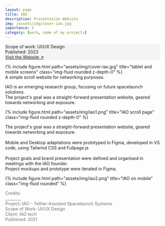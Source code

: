 ```yaml
---
layout: page
title: IAO
description: Presentation Website
img: /assets/img/cover-iao.jpg
importance: 3
category: [work, some of my projects]
---
```


<div class="px-3 pt-3 pb-1 mb-3 rounded" style="background-color: rgba(43, 86, 127, .05);">
    <p>
    Scope of work: UI/UX Design<br>
    Published: 2023<br>
    <a href="https://www.iaotech.space">Visit the Website ↗</a>
    </p>
 </div>

<div class="row">
    <div class="col-sm">
        {% include figure.html path="assets/img/cover-iao.jpg" title="tablet and mobile screens" class="img-fluid rounded z-depth-0" %}
    </div>
</div>
<div class="caption">
    A simple scroll website for networking purposes.
</div>

<div class="row text-md-center justify-content-center">
    <div class="col-lg-8">
        <p>IAO is an emerging research group, focusing on future spacelaunch solutions.<br>
        The project's goal was a straight-forward presentation website, geared towards networking and exposure.</p>
    </div>    
</div>

<div class="row">
    <div class="col-sm my-4 my-md-0">
        {% include figure.html path="assets/img/iao1.png" title="IAO scroll page" class="img-fluid rounded z-depth-0" %}
    </div>
</div>

<div class="row text-md-center justify-content-center">
    <div class="col-lg-8">
        <p>The project's goal was a straight-forward presentation website, geared towards networking and exposure.<br><br>Mobile and Desktop adaptations were prototyped in Figma, developed in VS code, using Tailwind CSS and Fullpage.js<br><br>Project goals and brand presentation were defined and organised in meetings with the IAO founder.<br>Project mockups and prototype were iterated in Figma.</p>
    </div>    
</div>

<div class="row">
    <div class="col-sm my-4 my-md-0">
        {% include figure.html path="assets/img/iao2.png" title="IAO on mobile" class="img-fluid rounded" %}
    </div>
</div>

<div class="text-center">
    <p style="color: #737373; font-weight: 400;">Credits:<br>
    ________<br>
    Project: IAO – Tether-Assisted Spacelaunch Systems<br>
    Scope of Work: UI/UX Design<br>
    Client: IAO tech<br>
    Published: 2021</p> 
</div>